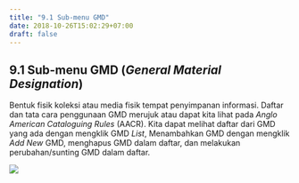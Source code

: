```yaml
---
title: "9.1 Sub-menu GMD"
date: 2018-10-26T15:02:29+07:00
draft: false
---
```


## 9.1 Sub-menu GMD (_General Material Designation_)

Bentuk fisik koleksi atau media fisik tempat penyimpanan informasi. Daftar dan tata cara penggunaan GMD merujuk atau dapat kita lihat pada _Anglo American Cataloguing Rules_ (AACR). Kita dapat melihat daftar dari GMD yang ada dengan mengklik GMD _List_, Menambahkan GMD dengan mengklik _Add New_ GMD, menghapus GMD dalam daftar, dan melakukan perubahan/sunting GMD dalam daftar.

![](/assets/11.2_Tampilan_Menu_GMD.png)
